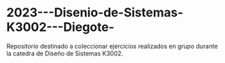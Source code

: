 # 2023---Disenio-de-Sistemas-K3002---Diegote-
Repositorio destinado a coleccionar ejercicios realizados en grupo durante la catedra de Diseño de Sistemas K3002.
